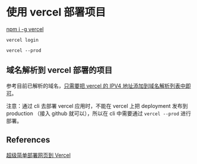 # 使用 vercel 部署项目

[npm i -g vercel](https://vercel.com/docs/cli)

`vercel login`

`vercel --prod`

## 域名解析到 vercel 部署的项目

参考目前已解析的域名，[只需要把 vercel 的 IPV4 地址添加到域名解析列表中即可](https://vercel.com/docs/get-started/assign-domain)。

注意：通过 cli 去部署 vercel 应用时，不能在 vercel 上把 deployment 发布到 production （接入 github 就可以），所以在 cli 中需要通过 `vercel --prod` 进行部署。

## References

[超级简单部署网页到 Vercel](https://juejin.cn/post/7065115103720374302)
